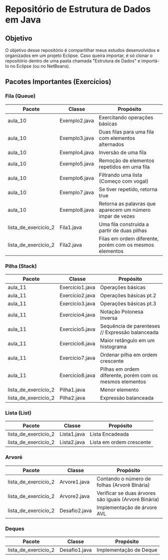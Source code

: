 # Repositório de Estrutura de Dados em Java

## Objetivo

O objetivo desse repositório é compartilhar meus estudos desenvolvidos e organizados em um projeto Eclipse.
Caso queira importar, é só clonar o repositório dentro de uma pasta chamada "Estrutura de Dados" e importá-lo
no Eclipse (ou no NetBeans).

## Pacotes Importantes (Exercícios)

### Fila (Queue)

| **Pacote** | **Classe** | **Propósito** |
| ---------- | ---------- | ------------- |
| aula_10 | Exemplo2.java | Exercitando operações básicas |
| aula_10 | Exemplo3.java | Duas filas para uma fila com elementos alternados |
| aula_10 | Exemplo4.java | Inversão de uma fila |
| aula_10 | Exemplo5.java | Remoção de elementos repetidos em uma fila |
| aula_10 | Exemplo6.java | Filtrando uma lista (Começo com vogal) |
| aula_10 | Exemplo7.java | Se tiver repetido, retorna true |
| aula_10 | Exemplo8.java | Retorna as palavras que aparecem um número impar de vezes |
| lista_de_exercicio_2 | Fila1.java | Uma fila construida a partir de duas pilhas |
| lista_de_exercicio_2 | Fila2.java | Filas em ordem diferente, porém com os mesmos elementos |

### Pilha (Stack)

| **Pacote** | **Classe** | **Propósito** |
| ---------- | ---------- | ------------- |
| aula_11 | Exercicio1.java | Operações básicas |
| aula_11 | Exercicio2.java | Operações básicas pt.2 |
| aula_11 | Exercicio3.java | Operações básicas pt.3 |
| aula_11 | Exercicio4.java | Notação Polonesa Inversa |
| aula_11 | Exercicio5.java | Sequência de parenteses // Expressão balanceada |
| aula_11 | Exercicio6.java | Maior retângulo em um histograma |
| aula_11 | Exercicio7.java | Ordenar pilha em ordem crescente |
| aula_11 | Exercicio8.java | Pilhas em ordem diferente, porém com os mesmos elementos |
| lista_de_exercicio_2 | Pilha1.java | Menor elemento |
| lista_de_exercicio_2 | Pilha2.java | Expressão balanceada |

### Lista (List)

| **Pacote** | **Classe** | **Propósito** |
| ---------- | ---------- | ------------- |
| lista_de_exercicio_2 | Lista1.java | Lista Encadeada |
| lista_de_exercicio_2 | Lista2.java | Lista em ordem crescente |

### Arvoré

| **Pacote** | **Classe** | **Propósito** |
| ---------- | ---------- | ------------- |
| lista_de_exercicio_2 | Arvore1.java | Contando o número de folhas (Arvoré Binária) |
| lista_de_exercicio_2 | Arvore2.java | Verificar se duas árvores são iguais (Arvoré Binária) |
| lista_de_exercicio_2 | Desafio2.java | Implementação de árvore AVL |

### Deques

| **Pacote** | **Classe** | **Propósito** |
| ---------- | ---------- | ------------- |
| lista_de_exercicio_2 | Desafio1.java | Implementação de Deque |